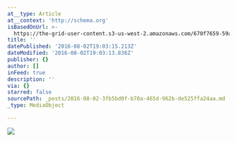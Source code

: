 ```yaml
---
at__type: Article
at__context: 'http://schema.org'
isBasedOnUrl: >-
  https://the-grid-user-content.s3-us-west-2.amazonaws.com/670f7659-59a3-4e5a-88bf-951427693379.jpg
title: ''
datePublished: '2016-08-02T19:03:15.213Z'
dateModified: '2016-08-02T19:03:13.836Z'
publisher: {}
author: []
inFeed: true
description: ''
via: {}
starred: false
sourcePath: _posts/2016-08-02-3fb5bd0f-b70a-465d-962b-de525ffa24aa.md
_type: MediaObject

---
```

![](https://the-grid-user-content.s3-us-west-2.amazonaws.com/670f7659-59a3-4e5a-88bf-951427693379.jpg)